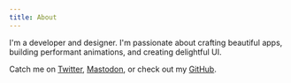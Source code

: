 ```yaml
---
title: About
---
```


I'm a developer and designer. I'm passionate about crafting beautiful apps, building performant animations, and creating delightful UI.

Catch me on [Twitter](https://twitter.com/willing), [Mastodon](https://mastodon.social/@willing), or check out my [GitHub](http://github.com/jwilling).
